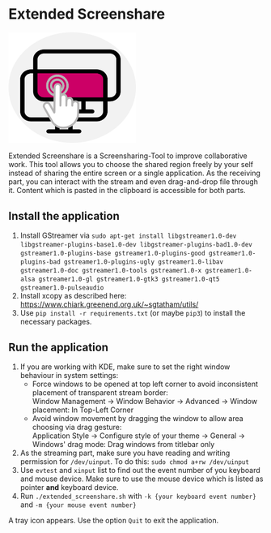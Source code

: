 # Extended Screenshare
<img width="50%" alt="icon" src="img/icon.png" class="center">

Extended Screenshare is a Screensharing-Tool to improve collaborative work.
This tool allows you to choose the shared region freely by your self
instead of sharing the entire screen or a single application.
As the receiving part, you can interact with the stream and even drag-and-drop file through it.
Content which is pasted in the clipboard is accessible for both parts.

## Install the application
1. Install GStreamer via `sudo apt-get install libgstreamer1.0-dev libgstreamer-plugins-base1.0-dev libgstreamer-plugins-bad1.0-dev gstreamer1.0-plugins-base gstreamer1.0-plugins-good gstreamer1.0-plugins-bad gstreamer1.0-plugins-ugly gstreamer1.0-libav gstreamer1.0-doc gstreamer1.0-tools gstreamer1.0-x gstreamer1.0-alsa gstreamer1.0-gl gstreamer1.0-gtk3 gstreamer1.0-qt5 gstreamer1.0-pulseaudio`
2. Install xcopy as described here: https://www.chiark.greenend.org.uk/~sgtatham/utils/
2. Use `pip install -r requirements.txt` (or maybe `pip3`) to install the necessary packages.

## Run the application
1. If you are working with KDE, make sure to set the right window behaviour in system settings:
   - Force windows to be opened at top left corner to avoid inconsistent placement of transparent stream border:  
   Window Management -> Window Behavior -> Advanced -> Window placement: In Top-Left Corner
   - Avoid window movement by dragging the window to allow area choosing via drag gesture:  
   Application Style -> Configure style of your theme -> General -> Windows' drag mode: Drag windows from titlebar only
3. As the streaming part, make sure you have reading and writing permission for `/dev/uinput`.
To do this: `sudo chmod a+rw /dev/uinput`
3. Use `evtest` and `xinput` list to find out the event number of you keyboard and mouse device.
Make sure to use the mouse device which is listed as pointer **and** keyboard device.
4. Run `./extended_screenshare.sh` with `-k {your keyboard event number}` and `-m {your mouse event number}`

A tray icon appears. Use the option `Quit` to exit the application.
